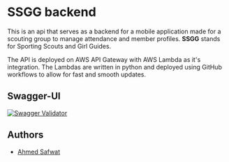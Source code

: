# SSGG backend

This is an api that serves as a backend for a mobile application made for a scouting group to manage attendance and member profiles. **SSGG** stands for Sporting Scouts and Girl Guides.

The API is deployed on AWS API Gateway with AWS Lambda as it's integration. The Lambdas are written in python and deployed using GitHub workflows to allow for fast and smooth updates.

## Swagger-UI

[![Swagger Validator](https://img.shields.io/swagger/valid/3.0?specUrl=https%3A%2F%2Fssgg-swagger.s3.eu-north-1.amazonaws.com%2FSSGG.yaml&style=flat&link=https%3A%2F%2Fssgg-swagger.s3.eu-north-1.amazonaws.com%2Findex.html)
](https://ssgg-swagger.s3.eu-north-1.amazonaws.com/index.html)

## Authors

- [Ahmed Safwat](https://www.github.com/ahmed-881994)